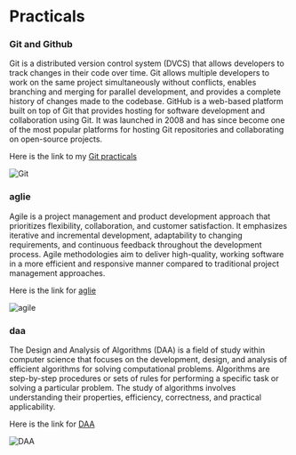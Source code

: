 # Practicals

### Git and Github
Git is a distributed version control system (DVCS) that allows developers to track changes in their code over time. Git allows multiple developers to work on the same project simultaneously without conflicts, enables branching and merging for parallel development, and provides a complete history of changes made to the codebase.
GitHub is a web-based platform built on top of Git that provides hosting for software development and collaboration using Git. It was launched in 2008 and has since become one of the most popular platforms for hosting Git repositories and collaborating on open-source projects.

Here is the link to my [Git practicals](https://github.com/Hitashikankran/sem4Practicals/tree/gitandgithub-practicals)

![Git](https://miro.medium.com/v2/resize:fit:1400/1*mtsk3fQ_BRemFidhkel3dA.png)

### aglie
Agile is a project management and product development approach that prioritizes flexibility, collaboration, and customer satisfaction. It emphasizes iterative and incremental development, adaptability to changing requirements, and continuous feedback throughout the development process. Agile methodologies aim to deliver high-quality, working software in a more efficient and responsive manner compared to traditional project management approaches.

Here is the link for [aglie](https://github.com/Hitashikankran/aglie)

![agile](https://www.nvisia.com/hubfs/agile-methodology-chicago.png)

### daa
The Design and Analysis of Algorithms (DAA) is a field of study within computer science that focuses on the development, design, and analysis of efficient algorithms for solving computational problems. Algorithms are step-by-step procedures or sets of rules for performing a specific task or solving a particular problem. The study of algorithms involves understanding their properties, efficiency, correctness, and practical applicability.

Here is the link for [DAA](https://github.com/Hitashikankran/sem4Practicals/tree/daa-practicals)

![DAA](https://static.javatpoint.com/tutorial/daa/images/daa-tutorial.png)

